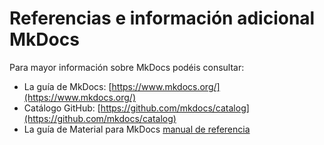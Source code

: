 # Referencias e información adicional MkDocs

Para mayor información sobre MkDocs podéis consultar:

* La guía de MkDocs: [https://www.mkdocs.org/](https://www.mkdocs.org/) 
* Catálogo GitHub: [https://github.com/mkdocs/catalog](https://github.com/mkdocs/catalog)
* La guía de Material para MkDocs [manual de referencia](https://squidfunk.github.io/mkdocs-material/reference/admonitions/) 
